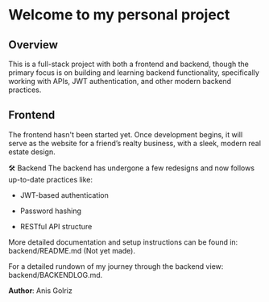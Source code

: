 # Welcome to my personal project

## Overview
This is a full-stack project with both a frontend and backend, 
though the primary focus is on building and learning backend functionality, 
specifically working with APIs, JWT authentication, and other modern backend practices.

## Frontend
The frontend hasn't been started yet. Once development begins, it will serve 
as the website for a friend’s realty business, with a sleek, modern real estate design.

🛠️ Backend
The backend has undergone a few redesigns and now follows up-to-date practices like:

- JWT-based authentication

- Password hashing

- RESTful API structure

More detailed documentation and setup instructions can be found in: 
backend/README.md (Not yet made).

For a detailed rundown of my journey through the backend view:
backend/BACKENDLOG.md.

**Author**: Anis Golriz

